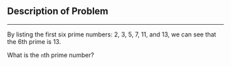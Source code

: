 ## Description of Problem

---

By listing the first six prime numbers: 2, 3, 5, 7, 11, and 13, we can see that the 6th prime is 13.

What is the <code>n</code>th prime number?
